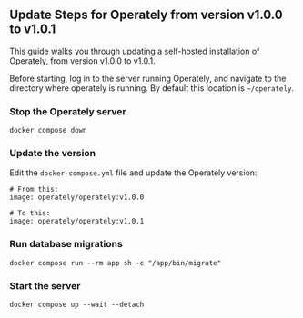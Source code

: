 ## Update Steps for Operately from version v1.0.0 to v1.0.1

This guide walks you through updating a self-hosted installation of Operately,
from version v1.0.0 to v1.0.1.

Before starting, log in to the server running Operately, and navigate to the
directory where operately is running. By default this location is `~/operately`.

### Stop the Operately server

```
docker compose down
```

### Update the version

Edit the `docker-compose.yml` file and update the Operately version:

```
# From this:
image: operately/operately:v1.0.0

# To this:
image: operately/operately:v1.0.1
```

### Run database migrations

```
docker compose run --rm app sh -c "/app/bin/migrate"
```

### Start the server

```
docker compose up --wait --detach
```
